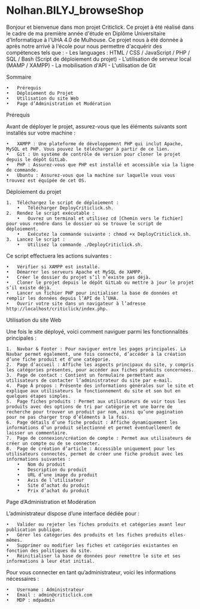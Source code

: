 # Nolhan.BILYJ_browseShop

Bonjour et bienvenue dans mon projet Criticlick.
Ce projet à été réalisé dans le cadre de ma première année d'étude en Diplôme Universitaire d'Informatique à l'UHA 4.0 de Mulhouse.
Ce projet nous à été donnée à après notre arrivé à l'école pour nous permettre d'acquérir des compétences tels que :
    - Les languages : HTML / CSS / JavaScript / PHP / SQL / Bash (Script de déploiement du projet)
    - L'utilisation de serveur local (MAMP / XAMPP)
    - La mobilisation d'API
    - L'utilisation de Git



Sommaire

	•	Prérequis
	•	Déploiement du Projet
	•	Utilisation du site Web
	•	Page d’Administration et Modération

Prérequis

Avant de déployer le projet, assurez-vous que les éléments suivants sont installés sur votre machine :

	•	XAMPP : Une plateforme de développement PHP qui inclut Apache, MySQL et PHP. Vous pouvez le télécharger à partir de ce lien.
	•	Git : Un système de contrôle de version pour cloner le projet depuis le dépôt GitLab.
	•	PHP : Assurez-vous que PHP est installé et accessible via la ligne de commande.
	•	Ubuntu : Assurez-vous que la machine sur laquelle vous vous trouvez est équipée de cet OS.

Déploiement du projet

	1.	Téléchargez le script de déploiement :
	    •	Télécharger DeployCriticlick.sh.
	2.	Rendez le script exécutable :
	    •	Ouvrez un terminal et utilisez cd [Chemin vers le fichier] pour vous rendre dans le dossier où se trouve le script de déploiement.
	    •	Exécutez la commande suivante : chmod +x DeployCriticlick.sh.
	3.	Lancez le script :
	    •	Utilisez la commande ./DeployCriticlick.sh.

Ce script effectuera les actions suivantes :

	•	Vérifier si XAMPP est installé.
	•	Démarrer les serveurs Apache et MySQL de XAMPP.
	•	Créer le dossier du projet s’il n’existe pas déjà.
	•	Cloner le projet depuis le dépôt GitLab ou mettre à jour le projet s’il existe déjà.
	•	Lancer un fichier PHP pour initialiser la base de données et remplir les données depuis l’API de l’UHA.
	•	Ouvrir votre site dans un navigateur à l’adresse http://localhost/criticlick/index.php.

Utilisation du site Web

Une fois le site déployé, voici comment naviguer parmi les fonctionnalités principales :

	1.	Navbar & Footer : Pour naviguer entre les pages principales. La Navbar permet également, une fois connecté, d’accéder à la création d’une fiche produit et d’une catégorie.
	2.	Page d’accueil : Affiche les aspects principaux du site, y compris les catégories présentes, pour accéder aux fiches produits concernées.
	3.	Page de contact : Contient un formulaire permettant aux utilisateurs de contacter l’administrateur du site par e-mail.
	4.	Page À propos : Présente des informations générales sur le site et explique aux utilisateurs le fonctionnement du site et son but en quelques étapes simples.
	5.	Page fiches produits : Permet aux utilisateurs de voir tous les produits avec des options de tri par catégorie et une barre de recherche pour trouver un produit par nom, ainsi qu’une pagination pour ne pas charger trop d’éléments à la fois.
	6.	Page détails d’une fiche produit : Affiche dynamiquement les informations d’un produit sélectionné et permet éventuellement de laisser un commentaire.
	7.	Page de connexion/création de compte : Permet aux utilisateurs de créer un compte ou de se connecter.
	8.	Page de création d’article : Accessible uniquement pour les utilisateurs connectés, permet de créer une fiche produit avec les informations suivantes :
        •	Nom du produit
        •	Description du produit
        •	URL d’une image du produit
        •	Avis de l’utilisateur
        •	Site d’achat du produit
        •	Prix d’achat du produit

Page d’Administration et Modération

L’administrateur dispose d’une interface dédiée pour :

	•	Valider ou rejeter les fiches produits et catégories avant leur publication publique.
	•	Gérer les catégories des produits et les fiches produits elles-mêmes.
	•	Supprimer ou modifier les fiches et catégories existantes en fonction des politiques du site.
	•	Réinitialiser la base de données pour remettre le site et ses informations à leur état initial.

Pour vous connecter en tant qu’administrateur, voici les informations nécessaires :

	•	Username : Administrateur
	•	Email : admin@criticlick.com
	•	MDP : mdpadmin
 
